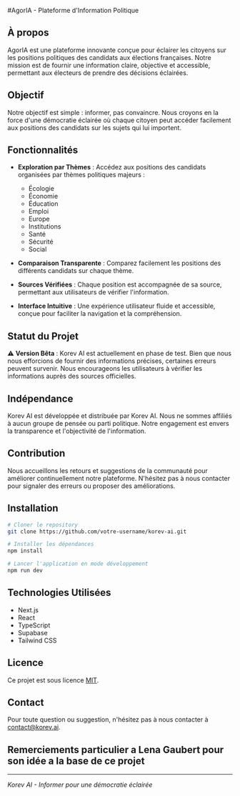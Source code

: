 #AgorIA - Plateforme d'Information Politique

## À propos

AgorIA est une plateforme innovante conçue pour éclairer les citoyens sur les positions politiques des candidats aux élections françaises. Notre mission est de fournir une information claire, objective et accessible, permettant aux électeurs de prendre des décisions éclairées.

## Objectif

Notre objectif est simple : informer, pas convaincre. Nous croyons en la force d'une démocratie éclairée où chaque citoyen peut accéder facilement aux positions des candidats sur les sujets qui lui importent.

## Fonctionnalités

- **Exploration par Thèmes** : Accédez aux positions des candidats organisées par thèmes politiques majeurs :
  - Écologie
  - Économie
  - Éducation
  - Emploi
  - Europe
  - Institutions
  - Santé
  - Sécurité
  - Social

- **Comparaison Transparente** : Comparez facilement les positions des différents candidats sur chaque thème.

- **Sources Vérifiées** : Chaque position est accompagnée de sa source, permettant aux utilisateurs de vérifier l'information.

- **Interface Intuitive** : Une expérience utilisateur fluide et accessible, conçue pour faciliter la navigation et la compréhension.

## Statut du Projet

⚠️ **Version Bêta** : Korev AI est actuellement en phase de test. Bien que nous nous efforcions de fournir des informations précises, certaines erreurs peuvent survenir. Nous encourageons les utilisateurs à vérifier les informations auprès des sources officielles.

## Indépendance

Korev AI est développée et distribuée par Korev AI. Nous ne sommes affiliés à aucun groupe de pensée ou parti politique. Notre engagement est envers la transparence et l'objectivité de l'information.

## Contribution

Nous accueillons les retours et suggestions de la communauté pour améliorer continuellement notre plateforme. N'hésitez pas à nous contacter pour signaler des erreurs ou proposer des améliorations.

## Installation

```bash
# Cloner le repository
git clone https://github.com/votre-username/korev-ai.git

# Installer les dépendances
npm install

# Lancer l'application en mode développement
npm run dev
```


## Technologies Utilisées

- Next.js
- React
- TypeScript
- Supabase
- Tailwind CSS

## Licence

Ce projet est sous licence [MIT](LICENSE).

## Contact

Pour toute question ou suggestion, n'hésitez pas à nous contacter à [contact@korev.ai](mailto:contact@korev.ai).

## Remerciements particulier a Lena Gaubert pour son idée a la base de ce projet
---

*Korev AI - Informer pour une démocratie éclairée*
